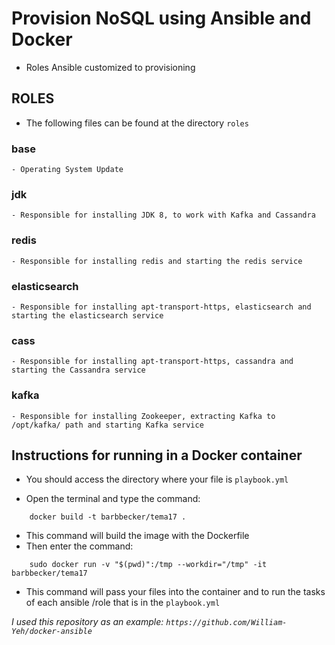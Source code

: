 # Provision NoSQL using Ansible and Docker 

- Roles Ansible customized to provisioning

## ROLES

- The following files can be found at the directory `roles`

### base
    - Operating System Update

### jdk
    - Responsible for installing JDK 8, to work with Kafka and Cassandra

### redis
    - Responsible for installing redis and starting the redis service

### elasticsearch
    - Responsible for installing apt-transport-https, elasticsearch and starting the elasticsearch service
  
### cass
    - Responsible for installing apt-transport-https, cassandra and starting the Cassandra service

### kafka
    - Responsible for installing Zookeeper, extracting Kafka to /opt/kafka/ path and starting Kafka service

## Instructions for running in a Docker container

- You should access the directory where your file is `playbook.yml`

- Open the terminal and type the command:

```
    docker build -t barbbecker/tema17 .
```

- This command will build the image with the Dockerfile
- Then enter the command:

```
    sudo docker run -v "$(pwd)":/tmp --workdir="/tmp" -it barbbecker/tema17
```

- This command will pass your files into the container and to run the tasks of each ansible /role that is in the `playbook.yml`

*I used this repository as an example: `https://github.com/William-Yeh/docker-ansible`*
